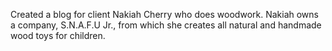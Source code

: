Created a blog for client Nakiah Cherry who does woodwork. Nakiah owns a company, S.N.A.F.U Jr., from which she creates all natural and handmade wood toys for children.
